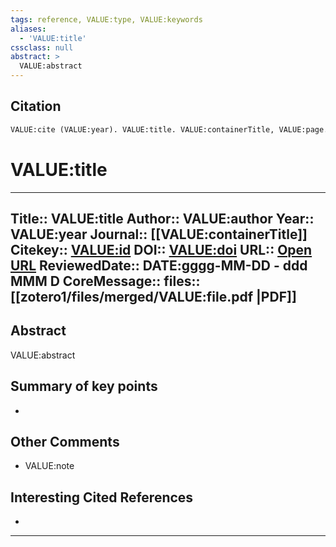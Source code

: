```yaml
---
tags: reference, VALUE:type, VALUE:keywords
aliases:
  - 'VALUE:title'
cssclass: null
abstract: >
  VALUE:abstract
---
```


## Citation
```latex
VALUE:cite (VALUE:year). VALUE:title. VALUE:containerTitle, VALUE:page. https://www.doi.org/VALUE:doi
```

# VALUE:title

---
Title:: VALUE:title
Author:: VALUE:author
Year:: VALUE:year
Journal:: [[VALUE:containerTitle]]
Citekey:: [VALUE:id](VALUE:zoteroSelectURI)
DOI:: [VALUE:doi](https://www.doi.org/VALUE:doi)
URL:: [Open URL](VALUE:URL)
ReviewedDate:: DATE:gggg-MM-DD - ddd MMM D
CoreMessage:: 
files:: [[zotero1/files/merged/VALUE:file.pdf |PDF]]
---

## Abstract
VALUE:abstract

## Summary of key points
- 

## Other Comments
- VALUE:note

## Interesting Cited References 
- 

---